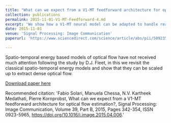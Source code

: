 ```yaml
---
title: "What can we expect from a V1-MT feedforward architecture for optical flow estimation?"
collection: publications
permalink: 2015-11-01-V1-MT-Feedforward-4.md
excerpt: 'We show how a V1-MT neural model can be adapted to handle real sequences.'
date: 2015-11-01
venue: 'Signal Processing: Image Communication'
paperurl: 'https://www.sciencedirect.com/science/article/abs/pii/S0923596515000673'

---
```


Spatio-temporal energy based models of optical flow have not received much attention following the study by D.J. Fleet, in this we revisit the classical spatio-temporal energy models and show that they can be scaled up to extract dense optical flow.

[Download paper here](https://hal.inria.fr/hal-01078117/document)

Recommended citation: 'Fabio Solari, Manuela Chessa, N.V. Kartheek Medathati, Pierre Kornprobst,
What can we expect from a V1-MT feedforward architecture for optical flow estimation?,
Signal Processing: Image Communication,
Volume 39, Part B,
2015,
Pages 342-354,
ISSN 0923-5965,
https://doi.org/10.1016/j.image.2015.04.006.'

